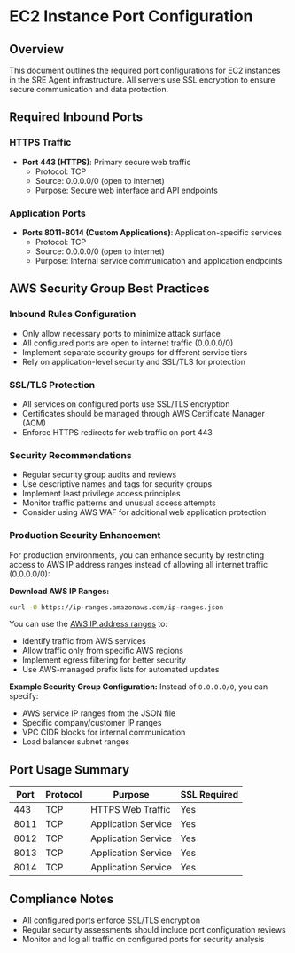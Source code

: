 # EC2 Instance Port Configuration

## Overview

This document outlines the required port configurations for EC2 instances in the SRE Agent infrastructure. All servers use SSL encryption to ensure secure communication and data protection.

## Required Inbound Ports

### HTTPS Traffic
- **Port 443 (HTTPS)**: Primary secure web traffic
  - Protocol: TCP
  - Source: 0.0.0.0/0 (open to internet)
  - Purpose: Secure web interface and API endpoints

### Application Ports
- **Ports 8011-8014 (Custom Applications)**: Application-specific services
  - Protocol: TCP
  - Source: 0.0.0.0/0 (open to internet)
  - Purpose: Internal service communication and application endpoints

## AWS Security Group Best Practices

### Inbound Rules Configuration
- Only allow necessary ports to minimize attack surface
- All configured ports are open to internet traffic (0.0.0.0/0)
- Implement separate security groups for different service tiers
- Rely on application-level security and SSL/TLS for protection

### SSL/TLS Protection
- All services on configured ports use SSL/TLS encryption
- Certificates should be managed through AWS Certificate Manager (ACM)
- Enforce HTTPS redirects for web traffic on port 443

### Security Recommendations
- Regular security group audits and reviews
- Use descriptive names and tags for security groups
- Implement least privilege access principles
- Monitor traffic patterns and unusual access attempts
- Consider using AWS WAF for additional web application protection

### Production Security Enhancement

For production environments, you can enhance security by restricting access to AWS IP address ranges instead of allowing all internet traffic (0.0.0.0/0):

**Download AWS IP Ranges:**
```bash
curl -O https://ip-ranges.amazonaws.com/ip-ranges.json
```

You can use the [AWS IP address ranges](https://docs.aws.amazon.com/vpc/latest/userguide/aws-ip-ranges.html) to:
- Identify traffic from AWS services
- Allow traffic only from specific AWS regions
- Implement egress filtering for better security
- Use AWS-managed prefix lists for automated updates

**Example Security Group Configuration:**
Instead of `0.0.0.0/0`, you can specify:
- AWS service IP ranges from the JSON file
- Specific company/customer IP ranges
- VPC CIDR blocks for internal communication
- Load balancer subnet ranges

## Port Usage Summary

| Port | Protocol | Purpose | SSL Required |
|------|----------|---------|--------------|
| 443  | TCP      | HTTPS Web Traffic | Yes |
| 8011 | TCP      | Application Service | Yes |
| 8012 | TCP      | Application Service | Yes |
| 8013 | TCP      | Application Service | Yes |
| 8014 | TCP      | Application Service | Yes |

## Compliance Notes

- All configured ports enforce SSL/TLS encryption
- Regular security assessments should include port configuration reviews
- Monitor and log all traffic on configured ports for security analysis 
